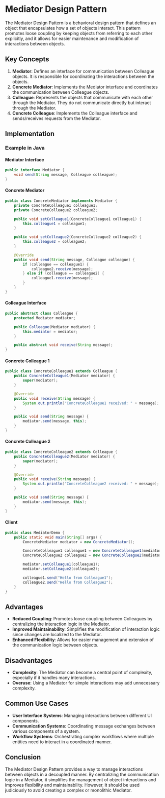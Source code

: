 # Mediator Design Pattern

The Mediator Design Pattern is a behavioral design pattern that defines an object that encapsulates how a set of objects interact. This pattern promotes loose coupling by keeping objects from referring to each other explicitly, and it allows for easier maintenance and modification of interactions between objects.

## Key Concepts

1. **Mediator**: Defines an interface for communication between Colleague objects. It is responsible for coordinating the interactions between the objects.
2. **Concrete Mediator**: Implements the Mediator interface and coordinates the communication between Colleague objects.
3. **Colleague**: Represents the objects that communicate with each other through the Mediator. They do not communicate directly but interact through the Mediator.
4. **Concrete Colleague**: Implements the Colleague interface and sends/receives requests from the Mediator.

## Implementation

### Example in Java

#### Mediator Interface

```java
public interface Mediator {
    void send(String message, Colleague colleague);
}
```

#### Concrete Mediator

```java
public class ConcreteMediator implements Mediator {
    private ConcreteColleague1 colleague1;
    private ConcreteColleague2 colleague2;

    public void setColleague1(ConcreteColleague1 colleague1) {
        this.colleague1 = colleague1;
    }

    public void setColleague2(ConcreteColleague2 colleague2) {
        this.colleague2 = colleague2;
    }

    @Override
    public void send(String message, Colleague colleague) {
        if (colleague == colleague1) {
            colleague2.receive(message);
        } else if (colleague == colleague2) {
            colleague1.receive(message);
        }
    }
}
```

#### Colleague Interface

```java
public abstract class Colleague {
    protected Mediator mediator;

    public Colleague(Mediator mediator) {
        this.mediator = mediator;
    }

    public abstract void receive(String message);
}
```

#### Concrete Colleague 1

```java
public class ConcreteColleague1 extends Colleague {
    public ConcreteColleague1(Mediator mediator) {
        super(mediator);
    }

    @Override
    public void receive(String message) {
        System.out.println("ConcreteColleague1 received: " + message);
    }

    public void send(String message) {
        mediator.send(message, this);
    }
}
```

#### Concrete Colleague 2

```java
public class ConcreteColleague2 extends Colleague {
    public ConcreteColleague2(Mediator mediator) {
        super(mediator);
    }

    @Override
    public void receive(String message) {
        System.out.println("ConcreteColleague2 received: " + message);
    }

    public void send(String message) {
        mediator.send(message, this);
    }
}
```

#### Client

```java
public class MediatorDemo {
    public static void main(String[] args) {
        ConcreteMediator mediator = new ConcreteMediator();

        ConcreteColleague1 colleague1 = new ConcreteColleague1(mediator);
        ConcreteColleague2 colleague2 = new ConcreteColleague2(mediator);

        mediator.setColleague1(colleague1);
        mediator.setColleague2(colleague2);

        colleague1.send("Hello from Colleague1");
        colleague2.send("Hello from Colleague2");
    }
}
```

## Advantages

- **Reduced Coupling**: Promotes loose coupling between Colleagues by centralizing the interaction logic in the Mediator.
- **Improved Maintainability**: Simplifies the modification of interaction logic since changes are localized to the Mediator.
- **Enhanced Flexibility**: Allows for easier management and extension of the communication logic between objects.

## Disadvantages

- **Complexity**: The Mediator can become a central point of complexity, especially if it handles many interactions.
- **Overuse**: Using a Mediator for simple interactions may add unnecessary complexity.

## Common Use Cases

- **User Interface Systems**: Managing interactions between different UI components.
- **Communication Systems**: Coordinating message exchanges between various components of a system.
- **Workflow Systems**: Orchestrating complex workflows where multiple entities need to interact in a coordinated manner.

## Conclusion

The Mediator Design Pattern provides a way to manage interactions between objects in a decoupled manner. By centralizing the communication logic in a Mediator, it simplifies the management of object interactions and improves flexibility and maintainability. However, it should be used judiciously to avoid creating a complex or monolithic Mediator.
